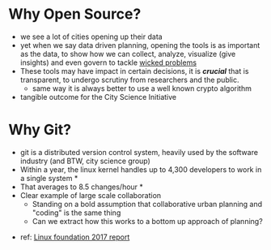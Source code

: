 # Why Open Source?

-   we see a lot of cities opening up their data
-   yet when we say data driven planning, opening the tools is as important as the data, to show how we can collect, analyze, visualize (give insights) and even govern to tackle [wicked problems](https://en.wikipedia.org/wiki/Wicked_problem)
-   These tools may have impact in certain decisions, it is **_crucial_** that is transparent, to undergo scrutiny from researchers and the public.
    -   same way it is always better to use a well known crypto algorithm
-   tangible outcome for the City Science Initiative

# Why Git?

-   git is a distributed version control system, heavily used by the software industry (and BTW, city science group)
-   Within a year, the linux kernel handles up to 4,300 developers to work in a single system \*
-   That averages to 8.5 changes/hour \*
-   Clear example of large scale collaboration
    -   Standing on a bold assumption that collaborative urban planning and "coding" is the same thing
    -   Can we extract how this works to a bottom up approach of planning?

*   ref: [Linux foundation 2017 report](https://www.linuxfoundation.org/blog/2017/10/2017-linux-kernel-report-highlights-developers-roles-accelerating-pace-change/)
